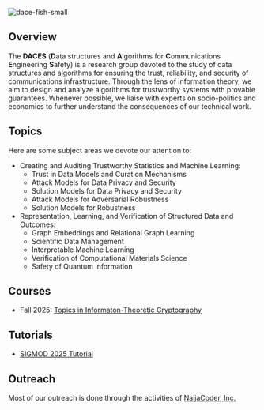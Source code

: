 ![dace-fish-small](https://github.com/dace-group/dace-group.github.io/assets/928460/362ced39-dc59-42d1-93e9-2d4ee8daf6f1)

## Overview

The **DACES** (**D**ata structures and **A**lgorithms for **C**ommunications **E**ngineering **S**afety) is a research group devoted to the study of data structures and algorithms for ensuring the trust, reliability, and security of communications infrastructure. Through the lens of information theory, we aim to design and analyze algorithms for trustworthy systems with provable guarantees. Whenever possible, we liaise with experts on socio-politics and economics to further understand the consequences of our technical work.

## Topics

Here are some subject areas we devote our attention to:
* Creating and Auditing Trustworthy Statistics and Machine Learning:
    * Trust in Data Models and Curation Mechanisms
    * Attack Models for Data Privacy and Security
    * Solution Models for Data Privacy and Security
    * Attack Models for Adversarial Robustness
    * Solution Models for Robustness
* Representation, Learning, and Verification of Structured Data and Outcomes:
    * Graph Embeddings and Relational Graph Learning
    * Scientific Data Management
    * Interpretable Machine Learning
    * Verification of Computational Materials Science
    * Safety of Quantum Information

## Courses

* Fall 2025: [Topics in Informaton-Theoretic Cryptography](https://dacesresearch.org/infocrypto/)

## Tutorials

* [SIGMOD 2025 Tutorial](https://dacesresearch.org/tutorials/sigmod2025/)

## Outreach
Most of our outreach is done through the activities of [NaijaCoder, Inc.](http://naijacoder.org)
